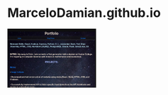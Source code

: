 # MarceloDamian.github.io
<img src ="https://github.com/MarceloDamian/MarceloDamian.github.io/blob/main/website.png" width="200" /> 
